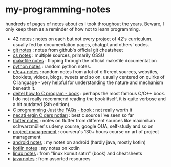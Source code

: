 # my-programming-notes

hundreds of pages of notes about cs I took throughout the years. Beware, I only keep them as a reminder of how not to learn programming.

* [42 notes](https://bugrahankaramollaoglu.notion.site/42-notlar-6dce256d992d4de3bc371f60f518ba91?pvs=4) : notes on each but not every project of 42's curriculum. usually fed by documentation pages, chatgpt and others' codes.
* [git notes](https://bugrahankaramollaoglu.notion.site/git-notlar-d0c36f9e594f4390a9999b39d75958e4?pvs=4) : notes from github's official git cheatsheet
* [cs notes](https://bugrahankaramollaoglu.notion.site/cs-notes-1c0a671ddbf049b49066ac3ea1ad16a5?pvs=4) : multiple sources, primarily OSSU
* [makefile notes](https://bugrahankaramollaoglu.notion.site/makefile-notlar-346c7ce6374a44c08f9b26f9ffe0b76c?pvs=4) : flipping through the official makefile documentation
* [python notes](https://bugrahankaramollaoglu.notion.site/muhtelif-python-notlar-7d127a3fe7ee453483909c586ed9828f?pvs=4) : random python notes.
* [c/c++ notes](https://bugrahankaramollaoglu.notion.site/random-c-c-notes-9e3890b180bb40ccb900c7fd72a43e3a?pvs=4) : random notes from a lot of different sources, websites, booklets, videos, blogs, tweets and so on. usually centered on quirks of C language - very helpful for understanding the nature and mechanism beneath it.
* [deitel how to C program - book](https://bugrahankaramollaoglu.notion.site/deitel-how-to-program-c-notlar-7089d02d07ce4378b28c6a662c3c657f?pvs=4) : perhaps the most famous C/C++ book. I do not really recommend reading the book itself, it is quite verbose and a bit outdated [8th edition).
* [C programming Just the FAQs - book](https://bugrahankaramollaoglu.notion.site/c-programming-just-the-FAQs-DONE-944f8f6ee82148298c37713bb96bf746?pvs=4) : not really worth it
* [necati ergin C ders notları](https://bugrahankaramollaoglu.notion.site/necati-ergin-c-ders-notlar-0662c25412974b26a3c99cb963fe8fc8?pvs=4) : best c source I've seen so far
* [flutter notes](https://bugrahankaramollaoglu.notion.site/flutter-98c3bdd6e33745d889c35411a73144c3?pvs=4) : notes on flutter from different sources like maximilian schwarzmüller's udemy course, google OUA, self-study and so on
* [project management](https://bugrahankaramollaoglu.notion.site/proje-y-netimi-842b1b50194d487d8ad224fd7fede8f2?pvs=74) : coursera's 130+ hours course on art of project management
* [android notes](https://bugrahankaramollaoglu.notion.site/android-notlar-398e83fced944c5692108921adc65630?pvs=4) : my notes on android (hardly java, mostly kotlin)
* [kotlin notes](https://bugrahankaramollaoglu.notion.site/kotlin-notlar-b74facff79694d0a94164deee9b2475b?pvs=4) : my notes on kotlin
* [linux notes](https://bugrahankaramollaoglu.notion.site/linux-notlar-4951ecd1019e4c1498157cbe68696a51?pvs=4) : from "linux komut satırı" (book) and cheatsheets
* [java notes](https://bugrahankaramollaoglu.notion.site/java-notlar-0e299c1e13214f308dc1ded7691b3b34?pvs=4) : from assorted resources
